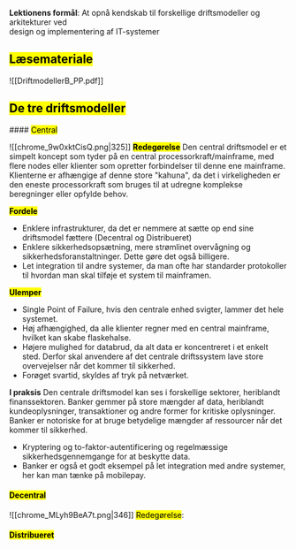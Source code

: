 **Lektionens formål**: 
At opnå kendskab til forskellige driftsmodeller og arkitekturer ved  
design og implementering af IT-systemer
## <mark class="hltr-orange">Læsemateriale</mark>
![[DriftmodellerB_PP.pdf]]


## <mark class="hltr-green">De tre driftsmodeller
</mark>
#### <mark class="hltr-red">Central</mark>

![[chrome_9w0xktCisQ.png|325]]
**<mark class="hltr-pink">Redegørelse</mark>**
Den central driftsmodel er et simpelt koncept som tyder på en central processorkraft/mainframe, med flere nodes eller klienter som opretter forbindelser til denne ene mainframe. 
Klienterne er afhængige af denne store "kahuna", da det i virkeligheden er den eneste processorkraft som bruges til at udregne komplekse beregninger eller opfylde behov. 

**<mark class="hltr-pink">Fordele</mark>**
* Enklere infrastrukturer, da det er nemmere at sætte op end sine driftsmodel fættere (Decentral og Distribueret)
* Enklere sikkerhedsopsætning, mere strømlinet overvågning og sikkerhedsforanstaltninger. Dette gøre det også billigere. 
* Let integration til andre systemer, da man ofte har standarder protokoller til hvordan man skal tilføje et system til mainframen. 

**<mark class="hltr-pink">Ulemper</mark>**
* Single Point of Failure, hvis den centrale enhed svigter, lammer det hele systemet. 
* Høj afhængighed, da alle klienter regner med en central mainframe, hvilket kan skabe flaskehalse. 
* Højere mulighed for databrud, da alt data er koncentreret i et enkelt sted. Derfor skal anvendere af det centrale driftssystem lave store overvejelser når det kommer til sikkerhed. 
* Forøget svartid, skyldes af tryk på netværket. 

**I praksis**
Den centrale driftsmodel kan ses i forskellige sektorer, heriblandt finanssektoren. Banker gemmer på store mængder af data, heriblandt kundeoplysninger, transaktioner og andre former for kritiske oplysninger. Banker er notoriske for at bruge betydelige mængder af ressourcer når det kommer til sikkerhed. 
* Kryptering og to-faktor-autentificering og regelmæssige sikkerhedsgennemgange for at beskytte data. 
* Banker er også et godt eksempel på let integration med andre systemer, her kan man tænke på mobilepay. 



#### <mark class="hltr-yellow">Decentral</mark>
![[chrome_MLyh9BeA7t.png|346]]
<mark class="hltr-orange">Redegørelse</mark>:
#### <mark class="hltr-green">Distribueret</mark>
